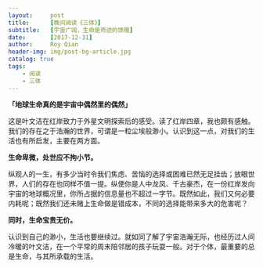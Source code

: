 ```yaml
---
layout:     post
title:      [晚间阅读《三体》]
subtitle:   [宇宙广阔，生命是奇迹的馈赠]
date:       [2017-12-31]
author:     Roy Qian
header-img: img/post-bg-article.jpg
catalog: true
tags:
    - 阅读
    - 三体
---
```


**「地球生命真的是宇宙中偶然里的偶然」**

这是叶文洁在红岸致力于外星文明探索后的感受。读了红岸四章，我也颇有感触。我们的存在之于浩瀚的世界，可谓是一粒尘埃般渺小。认识到这一点，对我们的生活也有所启发，主要在两方面。

**生命卑微，处世应不拘小节。**

纵观人的一生，有多少当时令我们焦虑、苦恼的选择或困难已然无足挂齿；放眼世界，人们的存在也同样不值一提。纵使你是人中龙凤、千古豪杰，在一份红岸发向宇宙的地球概况里，你所占据的信息量也不超过一字节。既然如此，我们又何必要内耗呢；既然我们还未赌上生命做是错成本，不同的选择能带来多大的危害呢？

**同时，生命宝贵无价。**

认识到自己的渺小，生活也要继续过。就如同了解了宇宙浩瀚无际，也经历过人间冷暖的叶文洁，在一个平常的周末陪邻居的孩子玩耍一般。对于个体，最重要的总是生命，与其所承载的生活。

